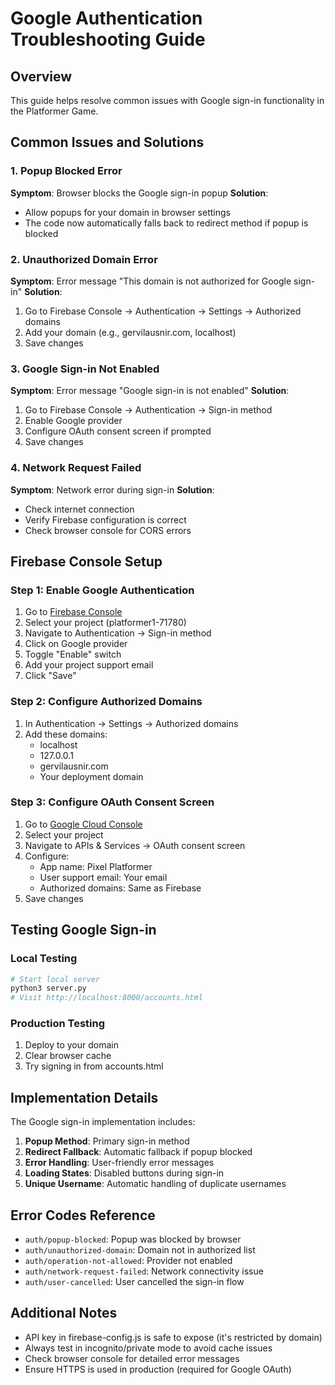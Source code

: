 # Google Authentication Troubleshooting Guide

## Overview
This guide helps resolve common issues with Google sign-in functionality in the Platformer Game.

## Common Issues and Solutions

### 1. Popup Blocked Error
**Symptom**: Browser blocks the Google sign-in popup
**Solution**: 
- Allow popups for your domain in browser settings
- The code now automatically falls back to redirect method if popup is blocked

### 2. Unauthorized Domain Error
**Symptom**: Error message "This domain is not authorized for Google sign-in"
**Solution**:
1. Go to Firebase Console → Authentication → Settings → Authorized domains
2. Add your domain (e.g., gervilausnir.com, localhost)
3. Save changes

### 3. Google Sign-in Not Enabled
**Symptom**: Error message "Google sign-in is not enabled"
**Solution**:
1. Go to Firebase Console → Authentication → Sign-in method
2. Enable Google provider
3. Configure OAuth consent screen if prompted
4. Save changes

### 4. Network Request Failed
**Symptom**: Network error during sign-in
**Solution**:
- Check internet connection
- Verify Firebase configuration is correct
- Check browser console for CORS errors

## Firebase Console Setup

### Step 1: Enable Google Authentication
1. Go to [Firebase Console](https://console.firebase.google.com)
2. Select your project (platformer1-71780)
3. Navigate to Authentication → Sign-in method
4. Click on Google provider
5. Toggle "Enable" switch
6. Add your project support email
7. Click "Save"

### Step 2: Configure Authorized Domains
1. In Authentication → Settings → Authorized domains
2. Add these domains:
   - localhost
   - 127.0.0.1
   - gervilausnir.com
   - Your deployment domain

### Step 3: Configure OAuth Consent Screen
1. Go to [Google Cloud Console](https://console.cloud.google.com)
2. Select your project
3. Navigate to APIs & Services → OAuth consent screen
4. Configure:
   - App name: Pixel Platformer
   - User support email: Your email
   - Authorized domains: Same as Firebase
5. Save changes

## Testing Google Sign-in

### Local Testing
```bash
# Start local server
python3 server.py
# Visit http://localhost:8000/accounts.html
```

### Production Testing
1. Deploy to your domain
2. Clear browser cache
3. Try signing in from accounts.html

## Implementation Details

The Google sign-in implementation includes:
1. **Popup Method**: Primary sign-in method
2. **Redirect Fallback**: Automatic fallback if popup blocked
3. **Error Handling**: User-friendly error messages
4. **Loading States**: Disabled buttons during sign-in
5. **Unique Username**: Automatic handling of duplicate usernames

## Error Codes Reference

- `auth/popup-blocked`: Popup was blocked by browser
- `auth/unauthorized-domain`: Domain not in authorized list
- `auth/operation-not-allowed`: Provider not enabled
- `auth/network-request-failed`: Network connectivity issue
- `auth/user-cancelled`: User cancelled the sign-in flow

## Additional Notes

- API key in firebase-config.js is safe to expose (it's restricted by domain)
- Always test in incognito/private mode to avoid cache issues
- Check browser console for detailed error messages
- Ensure HTTPS is used in production (required for Google OAuth)
